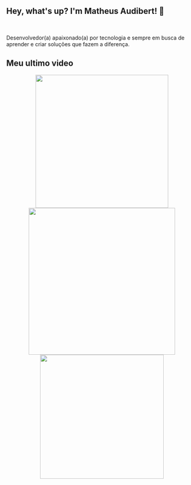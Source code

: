 ## Hey, what's up? I'm Matheus Audibert! 🌌 

&nbsp;


Desenvolvedor(a) apaixonado(a) por tecnologia e sempre em busca de aprender e criar soluções que fazem a diferença.

## Meu ultimo video

<div align="center">
  <img width="350px" src="https://github-readme-stats.vercel.app/api?username=matheusaudibert&theme=blue_navy&hide_border=true&include_all_commits=false&count_private=false"/>
  <img width="386px" src="https://github-readme-streak-stats.herokuapp.com/?user=matheusaudibert&theme=blue_navy&hide_border=true"/>
  <img width="326px" src="https://github-readme-stats.vercel.app/api/top-langs/?username=matheusaudibert&theme=blue_navy&hide_border=true&include_all_commits=false&count_private=false&layout=compact"/>
</div>
